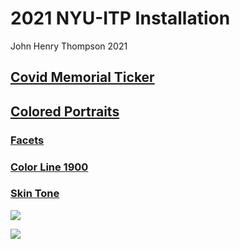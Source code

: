 # 2021 NYU-ITP Installation

John Henry Thompson
2021

## [Covid Memorial Ticker](covid.md)

## [Colored Portraits](colored.md)

### [Facets](facets.md)

### [Color Line 1900](color-line.md)

### [Skin Tone](skin-tone.md)

[![](https://jht1493.net/a1/skt/assets/mov/Colored-Portraits-2021/2022-01-01/IMG_0575-hall-full.JPEG)](https://jht1493.net/a1/skt/assets/mov/Colored-Portraits-2021/2022-01-01/IMG_0575-hall-full.JPEG)

[![](https://jht1493.net/a1/skt/assets/mov/Colored-Portraits-2021/2022-01-01/IMG_0577-covid-hall.JPEG)](https://jht1493.net/a1/skt/assets/mov/Colored-Portraits-2021/2022-01-01/IMG_0577-covid-hall.JPEG)
